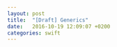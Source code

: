 ```yaml
---
layout: post
title:  "[Draft] Generics"
date:   2016-10-19 12:09:07 +0200
categories: swift
---
```



